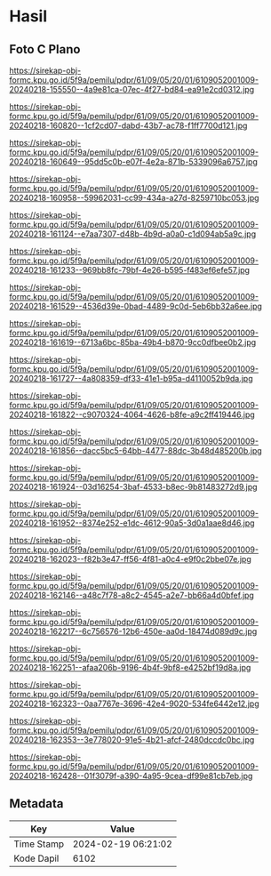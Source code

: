 # Hasil

## Foto C Plano

https://sirekap-obj-formc.kpu.go.id/5f9a/pemilu/pdpr/61/09/05/20/01/6109052001009-20240218-155550--4a9e81ca-07ec-4f27-bd84-ea91e2cd0312.jpg

https://sirekap-obj-formc.kpu.go.id/5f9a/pemilu/pdpr/61/09/05/20/01/6109052001009-20240218-160820--1cf2cd07-dabd-43b7-ac78-f1ff7700d121.jpg

https://sirekap-obj-formc.kpu.go.id/5f9a/pemilu/pdpr/61/09/05/20/01/6109052001009-20240218-160649--95dd5c0b-e07f-4e2a-871b-5339096a6757.jpg

https://sirekap-obj-formc.kpu.go.id/5f9a/pemilu/pdpr/61/09/05/20/01/6109052001009-20240218-160958--59962031-cc99-434a-a27d-8259710bc053.jpg

https://sirekap-obj-formc.kpu.go.id/5f9a/pemilu/pdpr/61/09/05/20/01/6109052001009-20240218-161124--e7aa7307-d48b-4b9d-a0a0-c1d094ab5a9c.jpg

https://sirekap-obj-formc.kpu.go.id/5f9a/pemilu/pdpr/61/09/05/20/01/6109052001009-20240218-161233--969bb8fc-79bf-4e26-b595-f483ef6efe57.jpg

https://sirekap-obj-formc.kpu.go.id/5f9a/pemilu/pdpr/61/09/05/20/01/6109052001009-20240218-161529--4536d39e-0bad-4489-9c0d-5eb6bb32a6ee.jpg

https://sirekap-obj-formc.kpu.go.id/5f9a/pemilu/pdpr/61/09/05/20/01/6109052001009-20240218-161619--6713a6bc-85ba-49b4-b870-9cc0dfbee0b2.jpg

https://sirekap-obj-formc.kpu.go.id/5f9a/pemilu/pdpr/61/09/05/20/01/6109052001009-20240218-161727--4a808359-df33-41e1-b95a-d4110052b9da.jpg

https://sirekap-obj-formc.kpu.go.id/5f9a/pemilu/pdpr/61/09/05/20/01/6109052001009-20240218-161822--c9070324-4064-4626-b8fe-a9c2ff419446.jpg

https://sirekap-obj-formc.kpu.go.id/5f9a/pemilu/pdpr/61/09/05/20/01/6109052001009-20240218-161856--dacc5bc5-64bb-4477-88dc-3b48d485200b.jpg

https://sirekap-obj-formc.kpu.go.id/5f9a/pemilu/pdpr/61/09/05/20/01/6109052001009-20240218-161924--03d16254-3baf-4533-b8ec-9b81483272d9.jpg

https://sirekap-obj-formc.kpu.go.id/5f9a/pemilu/pdpr/61/09/05/20/01/6109052001009-20240218-161952--8374e252-e1dc-4612-90a5-3d0a1aae8d46.jpg

https://sirekap-obj-formc.kpu.go.id/5f9a/pemilu/pdpr/61/09/05/20/01/6109052001009-20240218-162023--f82b3e47-ff56-4f81-a0c4-e9f0c2bbe07e.jpg

https://sirekap-obj-formc.kpu.go.id/5f9a/pemilu/pdpr/61/09/05/20/01/6109052001009-20240218-162146--a48c7f78-a8c2-4545-a2e7-bb66a4d0bfef.jpg

https://sirekap-obj-formc.kpu.go.id/5f9a/pemilu/pdpr/61/09/05/20/01/6109052001009-20240218-162217--6c756576-12b6-450e-aa0d-18474d089d9c.jpg

https://sirekap-obj-formc.kpu.go.id/5f9a/pemilu/pdpr/61/09/05/20/01/6109052001009-20240218-162251--afaa206b-9196-4b4f-9bf8-e4252bf19d8a.jpg

https://sirekap-obj-formc.kpu.go.id/5f9a/pemilu/pdpr/61/09/05/20/01/6109052001009-20240218-162323--0aa7767e-3696-42e4-9020-534fe6442e12.jpg

https://sirekap-obj-formc.kpu.go.id/5f9a/pemilu/pdpr/61/09/05/20/01/6109052001009-20240218-162353--3e778020-91e5-4b21-afcf-2480dccdc0bc.jpg

https://sirekap-obj-formc.kpu.go.id/5f9a/pemilu/pdpr/61/09/05/20/01/6109052001009-20240218-162428--01f3079f-a390-4a95-9cea-df99e81cb7eb.jpg


## Metadata

| Key        | Value               |
| ---------- | ------------------- |
| Time Stamp | 2024-02-19 06:21:02 |
| Kode Dapil | 6102                |



